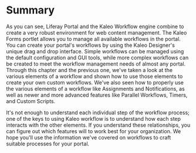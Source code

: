 # Summary [](id=summary-9)

As you can see, Liferay Portal and the Kaleo Workflow engine combine to create a
very robust environment for web content management. The Kaleo Forms portlet
allows you to manage all available workflows in the portal. You can create your
portal's workflows by using the Kaleo Designer's unique drag and drop interface.
Simple workflows can be managed using the default configuration and GUI tools,
while more complex workflows can be created to meet the workflow management
needs of almost any portal. Through this chapter and the previous one, we've
taken a look at the various elements of a workflow and shown how to use those
elements to create your own custom workflows. We've also seen how to properly
use the various elements of a workflow like Assignments and Notifications, as
well as newer and more advanced features like Parallel Workflows, Timers, and
Custom Scripts.

It's not enough to understand each individual step of the workflow process; one
of the keys to using Kaleo workflow is to understand how each step interacts
with the other elements. If you understand these relationships, you can figure
out which features will to work best for your organization. We hope you'll use
the information we've covered on workflows to craft suitable processes for your
portal.
